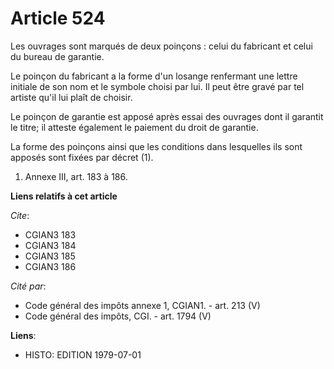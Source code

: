 # Article 524

Les ouvrages sont marqués de deux poinçons : celui du fabricant et celui du bureau de garantie.

Le poinçon du fabricant a la forme d'un losange renfermant une lettre initiale de son nom et le symbole choisi par lui. Il
peut être gravé par tel artiste qu'il lui plaît de choisir.

Le poinçon de garantie est apposé après essai des ouvrages dont il garantit le titre; il atteste également le paiement du
droit de garantie.

La forme des poinçons ainsi que les conditions dans lesquelles ils sont apposés sont fixées par décret (1).

1)  Annexe III, art. 183 à 186.

**Liens relatifs à cet article**

_Cite_:

  - CGIAN3 183
  - CGIAN3 184
  - CGIAN3 185
  - CGIAN3 186

_Cité par_:

  - Code général des impôts annexe 1, CGIAN1. - art. 213 (V)
  - Code général des impôts, CGI. - art. 1794 (V)

**Liens**:

  - HISTO: EDITION 1979-07-01
